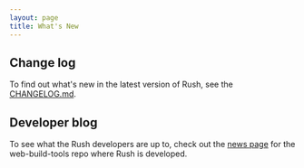 ```yaml
---
layout: page
title: What's New
---
```


## Change log

To find out what's new in the latest version of Rush,
see the [CHANGELOG.md](https://github.com/Microsoft/web-build-tools/blob/master/apps/rush/CHANGELOG.md).


## Developer blog

To see what the Rush developers are up to, check out the
[news page](https://github.com/Microsoft/web-build-tools/wiki)
for the web-build-tools repo where Rush is developed.
